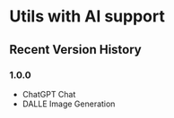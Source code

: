 # Utils with AI support

## Recent Version History

### 1.0.0

* ChatGPT Chat
* DALLE Image Generation